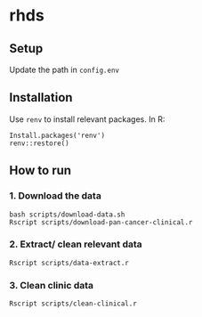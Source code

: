 # rhds
## Setup
Update the path in `config.env`

## Installation 
Use `renv` to install relevant packages. In R:
```
Install.packages('renv')
renv::restore()
```

## How to run 

### 1. Download the data 
```
bash scripts/download-data.sh
Rscript scripts/download-pan-cancer-clinical.r
```

### 2. Extract/ clean relevant data
```
Rscript scripts/data-extract.r
```

### 3. Clean clinic data
```
Rscript scripts/clean-clinical.r
```
